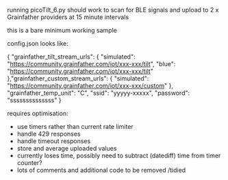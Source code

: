 running picoTilt_6.py should work to scan for BLE signals and upload to 2 x Grainfather providers at 15 minute intervals

this is a bare minimum working sample

config.json looks like:

{
    "grainfather_tilt_stream_urls": {
        "simulated": "https://community.grainfather.com/iot/xxx-xxx/tilt",
        "blue": "https://community.grainfather.com/iot/xxx-xxx/tilt"
    },"grainfather_custom_stream_urls": {
        "simulated": "https://community.grainfather.com/iot/xxx-xxx/custom"
    },
    "grainfather_temp_unit": "C",
    "ssid": "yyyyy-xxxxx",
    "password": "ssssssssssssss"
}

requires optimisation:

* use timers rather than current rate limiter
* handle 429 responses
* handle timeout responses
* store and average uploaded values
* currently loses time, possibly need to subtract (datediff) time from timer counter?
* lots of comments and additional code to be removed /tidied